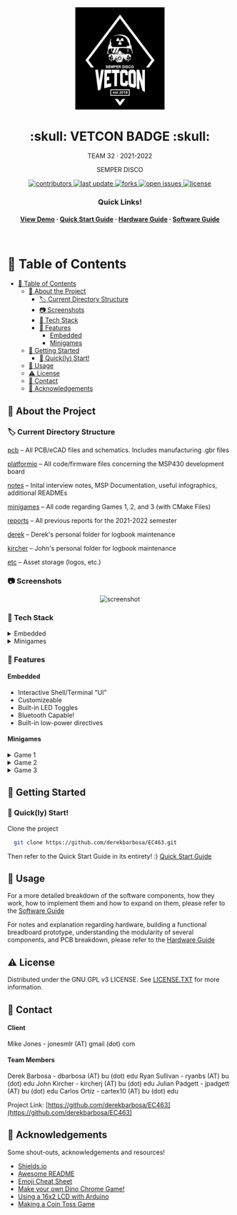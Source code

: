 <div align="center">

  <img src="etc/vetcon.png" alt="logo" width="200" height="auto" />
  <h1> :skull: VETCON BADGE :skull: </h1>
  
  <p>
    TEAM 32 <span> · </span>2021-2022  
  </p>
  <p>
  SEMPER DISCO
  </p>
  
  
<!-- Badges -->
<p>
  <a href="https://github.com/derekbarbosa/EC463/graphs/contributors">
    <img src="https://img.shields.io/badge/contributers-4-red" alt="contributors" />
  </a>
  <a href="">
    <img src="https://img.shields.io/github/last-commit/derekbarbosa/EC463" alt="last update" />
  </a>
  <a href="https://github.com/derekbarbosa/EC463/network/members">
    <img src="https://img.shields.io/github/forks/derekbarbosa/EC463" alt="forks" />
  </a>
  <a href="https://github.com/derekbarbosa/EC463/issues">
    <img src="https://img.shields.io/github/issues/derekbarbosa/EC463" alt="open issues" />
  </a>
  <a href="https://github.com/derekbarbosa/EC463/blob/main/LICENSE">
    <img src="https://img.shields.io/github/license/derekbarbosa/EC463" alt="license" />
  </a>
</p>

<h3>
  Quick Links!
</h3>
<h4>
    <a href="PLACEHOLDER">View Demo</a>
  <span> · </span>
    <a href="notes/README_Engineering.md">Quick Start Guide</a>
  <span> · </span>
    <a href="notes/README_Hardware.md">Hardware Guide</a>
  <span> · </span>
    <a href="./notes/README_Software.md">Software Guide</a>
</h4>

</div>

<br />

<!-- Table of Contents -->
# :notebook_with_decorative_cover: Table of Contents

- [:notebook_with_decorative_cover: Table of Contents](#notebook_with_decorative_cover-table-of-contents)
  - [:star2: About the Project](#star2-about-the-project)
    - [:label: Current Directory Structure](#label-current-directory-structure)
    - [:camera: Screenshots](#camera-screenshots)
    - [:space_invader: Tech Stack](#space_invader-tech-stack)
    - [:dart: Features](#dart-features)
      - [Embedded](#embedded)
      - [Minigames](#minigames)
  - [:toolbox: Getting Started](#toolbox-getting-started)
    - [:running: Quick(ly) Start!](#running-quickly-start)
  - [:eyes: Usage](#eyes-usage)
  - [:warning: License](#warning-license)
  - [:handshake: Contact](#handshake-contact)
  - [:gem: Acknowledgements](#gem-acknowledgements)

  

<!-- About the Project -->
## :star2: About the Project

### :label: Current Directory Structure
<a href="https://www.github.com/derekbarbosa/EC463/tree/main/pcb">pcb</a> – All PCB/eCAD files and schematics. Includes manufacturing .gbr files

<a href="https://www.github.com/derekbarbosa/EC463/tree/main/platformio">platformio</a> – All code/firmware files concerning the MSP430 development board

<a href="https://www.github.com/derekbarbosa/EC463/tree/main/notes">notes</a> – Inital interview notes, MSP Documentation, useful infographics, additional READMEs

<a href="https://www.github.com/derekbarbosa/EC463/tree/main/minigames">minigames</a> – All code regarding Games 1, 2, and 3 (with CMake Files)

<a href="https://www.github.com/derekbarbosa/EC463/tree/main/reports">reports</a> – All previous reports for the 2021-2022 semester

<a href="https://www.github.com/derekbarbosa/EC463/tree/main/derek">derek</a> – Derek's personal folder for logbook maintenance

<a href="https://www.github.com/derekbarbosa/EC463/tree/main/kircher">kircher</a> – John's personal folder for logbook maintenance

<a href="https://www.github.com/derekbarbosa/EC463/tree/main/etc">etc</a> – Asset storage (logos, etc.)

<!-- Screenshots -->
### :camera: Screenshots

<div align="center"> 
  <img src="https://placehold.co/600x400?text=Your+Screenshot+here" alt="screenshot" />
</div>


<!-- TechStack -->
### :space_invader: Tech Stack

<details>
  <summary>Embedded</summary>
  <ul>
    <li><a href="https://www.cplusplus.com/">C++</a></li>
    <li><a href="https://piolabs.com/company/about.html">PIOLabs</a></li>
    <li><a href="PlatformIO">PlatformIO</a></li>
    <li><a href="https://sourceforge.net/projects/mspgcc/">GCC Toolchain for MSP430 by TI</a></li>
    <li><a href="https://energia.nu/reference/">Energia Wiring-based Framework</a></li>
    <li><a href="https://registry.platformio.org/tools/platformio/tool-dslite">Uniflash Flash Tool for TI MCUs</a></li>
    <li><a href="http://wiring.org.co/">Wiring MCU Framework</a></li>
  </ul>
</details>

<details>
  <summary>Minigames</summary>
  <ul>
    <li><a href="https://phaser.io/">Phaser</a></li>
    <li><a href="https://webpack.js.org/">Webpack</a></li>
    <li><a href="https://www.typescriptlang.org/">Typescript</a></li>
    <li><a href="https://enable3d.io/">Enable3D</a></li>
    <li><a href="https://www.javascript.com/">Javascript</a></li>
    <li><a href="https://developer.mozilla.org/en-US/docs/Glossary/HTML5">HTML5</a></li>    
    <li><a href="https://cmake.org/">CMake</a></li>
  </ul>
</details>


<!-- Features -->
### :dart: Features

#### Embedded
- Interactive Shell/Terminal "UI"
- Customizeable
- Built-in LED Toggles
- Bluetooth Capable!
- Built-in low-power directives

#### Minigames
<details>
<summary> Game 1 </summary>
<ul>
<li> Interactive 'runner' game </li>
<li> Obfustication of source using Webpack and Babel for compilation</li>
<li> Hidden 'secrets' ;) </li>
</ul>
</details>
<details>
<summary> Game 2 </summary>
<ul>
<li> Interactive UI elements</li>
<li> Fluid animation using CSS! </li>
<li> Lightweight in-line JS </li>
<li> Built-in cookie storage and retrieval</li>
<li> Hidden 'secrets' ;) </li>
</ul>
</details>
<details>
<summary> Game 3</summary>
<ul>
<li> Interactive decision-based RPG-like text adventure </li>
<li> Open-ended Game Engine with Global Update features for future development and hackability </li>
<li> Text Engine incorporated at Compile-Time with simple .tsv formatting </li>
<li> Built-in undetectable "malware" with std::Threads </li>
<li> Hidden 'secrets' ;) </li>
</ul>
</details>


<!-- Getting Started -->
## 	:toolbox: Getting Started

<!-- Run Locally -->
### :running: Quick(ly) Start!

Clone the project

```bash
  git clone https://github.com/derekbarbosa/EC463.git
```

Then refer to the Quick Start Guide in its entirety! :)
[Quick Start Guide](./notes/README_Engineering.md)


<!-- Usage -->
## :eyes: Usage

For a more detailed breakdown of the software components, how they work, how to implement them and how to expand on them, please refer to the [Software Guide](./notes/README_SOFTWARE.md)

For notes and explanation regarding hardware, building a functional breadboard prototype, understanding the modularity of several components, and PCB breakdown, please refer to the [Hardware Guide](./notes/README_HARDWARE.md)


<!-- License -->
## :warning: License

Distributed under the GNU GPL v3 LICENSE. See  <a href="https://www.github.com/derekbarbosa/EC463/blob/main/LICENSE">LICENSE.TXT</a> for more information.


<!-- Contact -->
## :handshake: Contact

<h4>Client</h4>

Mike Jones - jonesmlr (AT) gmail (dot) com

<h4> Team Members </h4>

Derek Barbosa - dbarbosa (AT) bu (dot) edu
Ryan Sullivan - ryanbs (AT) bu (dot) edu
John Kircher - kircherj (AT) bu (dot) edu
Julian Padgett - jpadgett (AT) bu (dot) edu
Carlos Ortiz - cartex10 (AT) bu (dot) edu

Project Link: [https://github.com/derekbarbosa/EC463](https://github.com/derekbarbosa/EC463)


<!-- Acknowledgments -->
## :gem: Acknowledgements

Some shout-outs, acknowledgements and resources!

 - [Shields.io](https://shields.io/)
 - [Awesome README](https://github.com/matiassingers/awesome-readme)
 - [Emoji Cheat Sheet](https://github.com/ikatyang/emoji-cheat-sheet/blob/master/README.md#travel--places)
 - [Make your own Dino Chrome Game!](https://www.youtube.com/watch?v=VOtZ6yNqH84)
 - [Using a 16x2 LCD with Arduino](https://www.makerguides.com/character-lcd-arduino-tutorial/)
 - [Making a Coin Toss Game](https://www.foolishdeveloper.com/2021/10/coin-flip-game-using-javascript.html)

